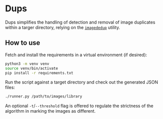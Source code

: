 # Dups

Dups simplifies the handling of detection and removal of image duplicates within a targer directory, relying on the [`imagededup`](https://github.com/idealo/imagededup) utility.

## How to use

Fetch and install the requirements in a virtual environment (if desired):

```bash
python3 -m venv venv
source venv/bin/activate
pip install -r requirements.txt
```

Run the script against a target directory and check out the generated JSON files:

```bash
./runner.py /path/to/images/library
```

An optional `-t`/`--threshold` flag is offered to regulate the strictness of the algorithm in marking the images as different.

